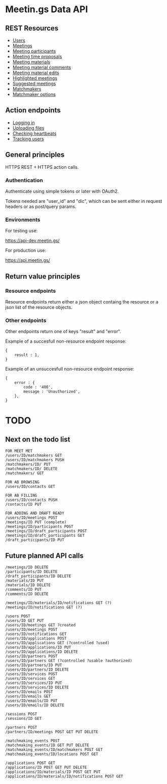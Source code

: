 # Meetin.gs Data API

## REST Resources

* [Users](resources/users)
* [Meetings](resources/meetings)
* [Meeting participants](resources/meeting_participants)
* [Meeting time proposals](resources/meeting_time_proposals)
* [Meeting materials](resources/meeting_materials)
* [Meeting material comments](resources/meeting_material_comments)
* [Meeting material edits](resources/meeting_material_edits)
* [Highlighted meetings](resources/highlighted_meetings)
* [Suggested meetings](resources/suggested_meetings)
* [Matchmakers](resources/matchmakers)
* [Matchmaker options](resources/matchmaker_options)

## Action endpoints

* [Logging in](actions/login)
* [Uploading files](actions/uploads)
* [Checking heartbeats](actions/heartbeat)
* [Tracking users](actions/track)

## General principles
HTTPS REST + HTTPS action calls.
### Authentication
Authenticate using simple tokens or later with OAuth2.

Tokens needed are "user_id" and "dic", which can be sent either in request headers or as post/query params.

### Environments

For testing use:

https://api-dev.meetin.gs/

For production use:

https://api.meetin.gs/

## Return value principles

### Resource endpoints

Resource endpoints return either a json object containg the resource or a json list of the resource objects.

### Other endpoints

Other endpoints return one of keys "result" and "error".

Example of a succesfull non-resource endpoint response:

    {
        result : 1,
    }

Example of an unsuccesfull non-resource endpoint response:

    {
        error : {
            code : '400',
            message : 'Unauthorized',
        },
    }

# TODO

## Next on the todo list

    FOR MEET MET
    /users/ID/matchmakers GET
    /users/ID/matchmakers PUSH
    /matchmakers/ID/ PUT
    /matchmakers/ID/ DELETE
    /matchmakers/ GET

    FOR AB BROWSING
    /users/ID/contacts GET

    FOR AB FILLING
    /users/ID/contacts PUSH
    /contacts/ID PUT

    FOR ADDING AND DRAFT READY
    /users/ID/meetings POST
    /meetings/ID PUT (complete)
    /meetings/ID/participants POST
    /meetings/ID/draft_participants POST
    /meetings/ID/draft_participants GET
    /draft_participants/ID PUT


## Future planned API calls

    /meetings/ID DELETE
    /participants/ID DELETE
    /draft_participants/ID DELETE
    /materials/ID PUT
    /materials/ID DELETE
    /comments/ID PUT
    /comments/ID DELETE

    /meetings/ID/materials/ID/notifications GET (?)
    /meetings/ID/notifications GET (?)

    /users POST
    /users/ID GET PUT
    /users/ID/meetings GET ?created
    /users/ID/meetings POST
    /users/ID/notifications GET
    /users/ID/applications POST 
    /users/ID/applications GET (?controlled ?used)
    /users/ID/applications/ID PUT
    /users/ID/applications/ID DELETE
    /users/ID/partners POST
    /users/ID/partners GET (?controlled ?usable ?authorized)
    /users/ID/partners/ID PUT
    /users/ID/partners/ID DELETE
    /users/ID/services POST
    /users/ID/services GET
    /users/ID/services/ID PUT
    /users/ID/services/ID DELETE
    /users/ID/emails POST
    /users/ID/emails GET
    /users/ID/emails/ID PUT
    /users/ID/emails/ID DELETE

    /sessions POST
    /sessions/ID GET

    /partners POST
    /partners/ID/meetings POST GET PUT DELETE

    /matchmaking_events POST
    /matchmaking_events/ID GET PUT DELETE
    /matchmaking_events/ID/matchmakers POST GET
    /matchmaking_events/ID/locations POST GET

    /applications POST GET
    /applications/ID POST GET PUT DELETE
    /applications/ID/materials/ID POST GET PUT
    /applications/ID/materials/ID/notifications POST GET


